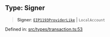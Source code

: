 
## Type: Signer

> **Signer**: [`EIP1193ProviderLike`](#type-eip1193providerlike) \| `LocalAccount`

Defined in: [src/types/transaction.ts:53](https://github.com/centrifuge/sdk/blob/5924ed586d0e61ad527b0c53333be0f2d6e0ea5a/src/types/transaction.ts#L53)

